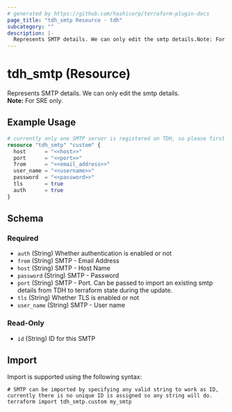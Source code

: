 ```yaml
---
# generated by https://github.com/hashicorp/terraform-plugin-docs
page_title: "tdh_smtp Resource - tdh"
subcategory: ""
description: |-
  Represents SMTP details. We can only edit the smtp details.Note: For SRE only.
---
```


# tdh_smtp (Resource)

Represents SMTP details. We can only edit the smtp details.<br>**Note:** For SRE only.

## Example Usage

```terraform
# currently only one SMTP server is registered on TDH, so please first import the resource details.
resource "tdh_smtp" "custom" {
  host      = "<<host>>"
  port      = "<<port>>"
  from      = "<<email_address>>"
  user_name = "<<username>>"
  password  = "<<password>>"
  tls       = true
  auth      = true
}
```

<!-- schema generated by tfplugindocs -->
## Schema

### Required

- `auth` (String) Whether authentication is enabled or not
- `from` (String) SMTP - Email Address
- `host` (String) SMTP - Host Name
- `password` (String) SMTP - Password
- `port` (String) SMTP - Port. Can be passed to import an existing smtp details from TDH to terraform state during the update.
- `tls` (String) Whether TLS is enabled or not
- `user_name` (String) SMTP - User name

### Read-Only

- `id` (String) ID for this SMTP

## Import

Import is supported using the following syntax:

```shell
# SMTP can be imported by specifying any valid string to work as ID, currently there is no unique ID is assigned so any string will do.
terraform import tdh_smtp.custom my_smtp
```
